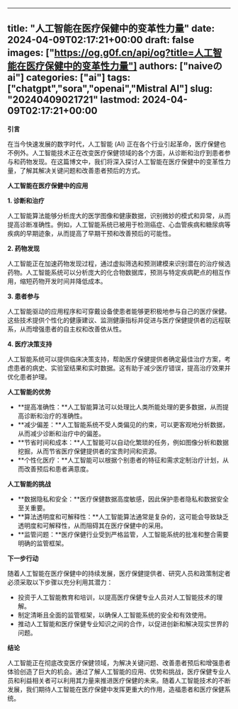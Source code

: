 
---
title: "人工智能在医疗保健中的变革性力量"
date: 2024-04-09T02:17:21+00:00
draft: false
images: ["https://og.g0f.cn/api/og?title=人工智能在医疗保健中的变革性力量"]
authors: ["naiveのai"]
categories: ["ai"]
tags: ["chatgpt","sora","openai","Mistral AI"]
slug: "20240409021721"
lastmod: 2024-04-09T02:17:21+00:00
---
**引言**

在当今快速发展的数字时代，人工智能 (AI) 正在各个行业引起革命，医疗保健也不例外。人工智能技术正在改变医疗保健领域的各个方面，从诊断和治疗到患者参与和药物发现。在这篇博文中，我们将深入探讨人工智能在医疗保健中的变革性力量，了解其解决关键问题和改善患者预后的方式。

**人工智能在医疗保健中的应用**

**1. 诊断和治疗**

人工智能算法能够分析庞大的医学图像和健康数据，识别微妙的模式和异常，从而提高诊断准确性。例如，人工智能系统已被用于检测癌症、心血管疾病和糖尿病等疾病的早期迹象，从而提高了早期干预和改善预后的可能性。

**2. 药物发现**

人工智能正在加速药物发现过程，通过虚拟筛选和预测建模来识别潜在的治疗候选药物。人工智能系统可以分析庞大的化合物数据库，预测与特定疾病靶点的相互作用，缩短药物开发时间并降低成本。

**3. 患者参与**

人工智能驱动的应用程序和可穿戴设备使患者能够更积极地参与自己的医疗保健。这些技术提供个性化的健康建议、监测健康指标并促进与医疗保健提供者的远程联系，从而增强患者的自主权和改善依从性。

**4. 医疗决策支持**

人工智能系统可以提供临床决策支持，帮助医疗保健提供者确定最佳治疗方案，考虑患者的病史、实验室结果和实时数据。这有助于减少医疗错误，提高治疗效果并优化患者护理。

**人工智能的优势**

* **提高准确性：**人工智能算法可以处理比人类所能处理的更多数据，从而提高诊断和治疗的准确性。
* **减少偏差：**人工智能系统不受人类偏见的约束，可以更客观地分析数据，从而减少诊断和治疗中的偏差。
* **节省时间和成本：**人工智能可以自动化繁琐的任务，例如图像分析和数据挖掘，从而节省医疗保健提供者的宝贵时间和资源。
* **个性化医疗：**人工智能可以根据个别患者的特征和需求定制治疗计划，从而改善预后和患者满意度。

**人工智能的挑战**

* **数据隐私和安全：**医疗保健数据高度敏感，因此保护患者隐私和数据安全至关重要。
* **算法透明度和可解释性：**人工智能算法通常是复杂的，这可能会导致缺乏透明度和可解释性，从而阻碍其在医疗保健中的采用。
* **监管问题：**医疗保健行业受到严格监管，人工智能系统的批准和整合需要明确的监管框架。

**下一步行动**

随着人工智能在医疗保健中的持续发展，医疗保健提供者、研究人员和政策制定者必须采取以下步骤以充分利用其潜力：

* 投资于人工智能教育和培训，以提高医疗保健专业人员对人工智能技术的理解。
* 制定清晰且全面的监管框架，以确保人工智能系统的安全和有效使用。
* 推动人工智能和医疗保健专业知识之间的合作，以促进创新和解决现实世界的问题。

**结论**

人工智能正在彻底改变医疗保健领域，为解决关键问题、改善患者预后和增强患者体验创造了巨大的机会。通过了解人工智能的应用、优势和挑战，医疗保健专业人员和利益相关者可以利用其力量来推进医疗保健的未来。随着人工智能技术的不断发展，我们期待人工智能在医疗保健中发挥更重大的作用，造福患者和医疗保健系统。